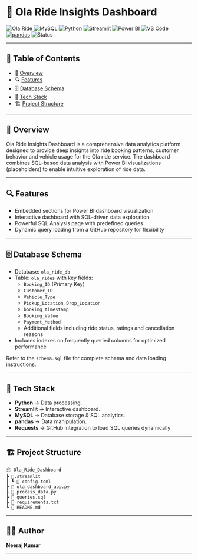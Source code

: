 # 🚗 Ola Ride Insights Dashboard

[![Ola Ride](https://img.shields.io/badge/Ola%20Ride-Analytics-green?logo=car&logoColor=white)](https://book.olacabs.com/)
[![MySQL](https://img.shields.io/badge/MySQL-Database-orange?logo=mysql)](https://www.mysql.com/)
[![Python](https://img.shields.io/badge/Python-3.11-blue?logo=python)](https://www.python.org/)
[![Streamlit](https://img.shields.io/badge/Streamlit-App-red?logo=streamlit)](https://streamlit.io/)
[![Power BI](https://img.shields.io/badge/PowerBI-Visualization-yellow?logo=powerbi)](https://powerbi.microsoft.com/)
[![VS Code](https://img.shields.io/badge/VSCode-Editor-0078d7?logo=visualstudiocode&logoColor=white)](https://code.visualstudio.com/)
[![pandas](https://img.shields.io/badge/pandas-Data%20Analysis-blue?logo=pandas)](https://pandas.pydata.org/)
![Status](https://img.shields.io/badge/Status-Completed-brightgreen)

---

## 📑 Table of Contents

- 📌 [Overview](#-overview)
- 🔍 [Features](#-features)
- 🗄 [Database Schema](#-database-schema)
- 🚀 [Tech Stack](#-tech-stack)
- 🏗 [Project Structure](#-project-structure)

---

## 📌 Overview

Ola Ride Insights Dashboard is a comprehensive data analytics platform designed to provide deep insights into ride booking patterns, customer behavior and vehicle usage for the Ola ride service. The dashboard combines SQL-based data analysis with Power BI visualizations (placeholders) to enable intuitive exploration of ride data.

---

## 🔍 Features

- Embedded sections for Power BI dashboard visualization
- Interactive dashboard with SQL-driven data exploration
- Powerful SQL Analysis page with predefined queries
- Dynamic query loading from a GitHub repository for flexibility

---

## 🗄 Database Schema

- Database: `ola_ride_db`
- Table: `ola_rides` with key fields:
  - `Booking_ID` (Primary Key)
  - `Customer_ID`
  - `Vehicle_Type`
  - `Pickup_Location`, `Drop_Location`
  - `booking_timestamp`
  - `Booking_Value`
  - `Payment_Method`
  - Additional fields including ride status, ratings and cancellation reasons
- Includes indexes on frequently queried columns for optimized performance

Refer to the `schema.sql` file for complete schema and data loading instructions.

---

## 🚀 Tech Stack

- **Python** → Data processing.
- **Streamlit** → Interactive dashboard.
- **MySQL** → Database storage & SQL analytics.
- **pandas** → Data manipulation.
- **Requests** → GitHub integration to load SQL queries dynamically

---

## 🏗 Project Structure

```
📦 Ola_Ride_Dashboard
┣ 📂.streamlit
┃ ┗ 📜 config.toml
┣ 📜 ola_dashboard_app.py
┣ 📜 process_data.py
┣ 📜 queries.sql
┣ 📜 requirements.txt
┗ 📜 README.md
```

---

## 👨‍💻 Author

**Neeraj Kumar**

---
